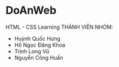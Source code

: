 # DoAnWeb
HTML - CSS Learning
THÀNH VIÊN NHÓM:
+ Huỳnh Quốc Hưng
+ Hồ Ngọc Đăng Khoa
+ Trịnh Long Vũ
+ Nguyễn Công Huấn
